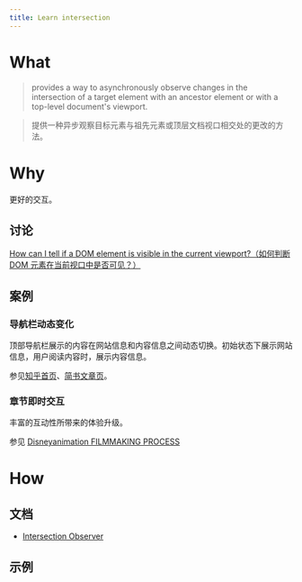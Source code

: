 ```yaml
---
title: Learn intersection
---
```


# What

> provides a way to asynchronously observe changes in the intersection of a target element with an ancestor element or with a top-level document's viewport.

> 提供一种异步观察目标元素与祖先元素或顶层文档视口相交处的更改的方法。

# Why

更好的交互。

## 讨论

[How can I tell if a DOM element is visible in the current viewport?（如何判断 DOM 元素在当前视口中是否可见？）](https://stackoverflow.com/questions/123999/how-can-i-tell-if-a-dom-element-is-visible-in-the-current-viewport)

## 案例

### 导航栏动态变化

顶部导航栏展示的内容在网站信息和内容信息之间动态切换。初始状态下展示网站信息，用户阅读内容时，展示内容信息。

参见[知乎首页](https://www.zhihu.com/)、[简书文章页](https://www.jianshu.com/p/40a0f30be62f)。

### 章节即时交互

丰富的互动性所带来的体验升级。

参见 [Disneyanimation FILMMAKING PROCESS](https://disneyanimation.com/process/)

# How

## 文档

- [Intersection Observer](https://developer.mozilla.org/zh-CN/docs/Web/API/Intersection_Observer_API)

## 示例

<Example />

<script setup lang="ts">
  import Example from './-/Example.vue';
</script>
